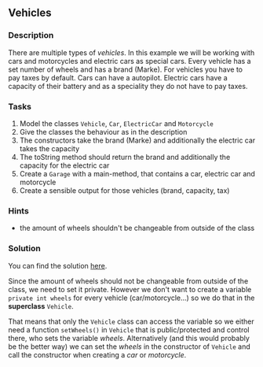 ## Vehicles

### Description
There are multiple types of *vehicles*.
In this example we will be working with cars and motorcycles and electric cars as special cars.
Every vehicle has a set number of wheels and has a brand (Marke).
For vehicles you have to pay taxes by default.
Cars can have a autopilot.
Electric cars have a capacity of their battery and as a speciality they do not have to pay taxes.

### Tasks
1. Model the classes `Vehicle`, `Car`, `ElectricCar` and `Motorcycle`
2. Give the classes the behaviour as in the description
3. The constructors take the brand (Marke) and additionally the electric car takes the capacity
4. The toString method should return the brand and additionally the capacity for the electric car
5. Create a `Garage` with a main-method, that contains a car, electric car and motorcycle
6. Create a sensible output for those vehicles (brand, capacity, tax)

### Hints
* the amount of wheels shouldn't be changeable from outside of the class

### Solution
You can find the solution [here](https://github.com/pibebtol/java-lessons/tree/master/exercises/solutions/07Vehicles).

Since the amount of wheels should not be changeable from outside of the class, we need to set it private.
However we don't want to create a variable `private int wheels` for every vehicle (car/motorcycle...) so we do that in the **superclass** `Vehicle`.

That means that only the `Vehicle` class can access the variable so we either need a function `setWheels()` in `Vehicle` that is public/protected and control there, who sets the variable *wheels*.
Alternatively (and this would probably be the better way) we can set the *wheels* in the constructor of `Vehicle` and call the constructor when creating a *car* or *motorcycle*.
